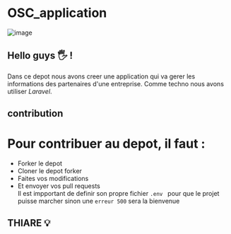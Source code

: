 # OSC_application

![image](https://user-images.githubusercontent.com/92308305/158372062-650ccfad-e378-47e9-b14c-64b59dda3c36.png)

## Hello guys 🖐️ !

Dans ce depot nous avons creer une application qui va gerer les informations des partenaires d'une entreprise.
Comme techno nous avons utiliser *Laravel*.

## contribution

# Pour contribuer au depot, il faut : <br />
- Forker le depot <br />
- Cloner le depot forker <br />
- Faites vos modifications <br />
- Et envoyer vos pull requests <br />
Il est impportant de definir son propre fichier ``.env `` pour que le projet puisse marcher sinon une ``erreur 500`` sera la bienvenue
## THIARE 💡
